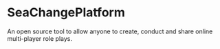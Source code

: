 SeaChangePlatform
=================

An open source tool to allow anyone to create, conduct and share online multi-player role plays.